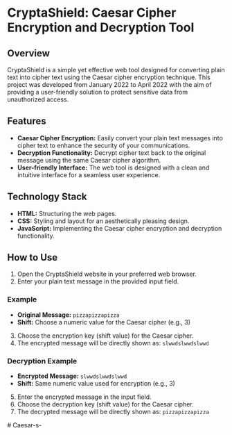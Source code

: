 # CryptaShield: Caesar Cipher Encryption and Decryption Tool

## Overview
CryptaShield is a simple yet effective web tool designed for converting plain text into cipher text using the Caesar cipher encryption technique. This project was developed from January 2022 to April 2022 with the aim of providing a user-friendly solution to protect sensitive data from unauthorized access.

## Features
- **Caesar Cipher Encryption:** Easily convert your plain text messages into cipher text to enhance the security of your communications.
- **Decryption Functionality:** Decrypt cipher text back to the original message using the same Caesar cipher algorithm.
- **User-friendly Interface:** The web tool is designed with a clean and intuitive interface for a seamless user experience.

## Technology Stack
- **HTML:** Structuring the web pages.
- **CSS:** Styling and layout for an aesthetically pleasing design.
- **JavaScript:** Implementing the Caesar cipher encryption and decryption functionality.

## How to Use
1. Open the CryptaShield website in your preferred web browser.
2. Enter your plain text message in the provided input field.

### Example
- **Original Message:** `pizzapizzapizza`
- **Shift:** Choose a numeric value for the Caesar cipher (e.g., 3)

3. Choose the encryption key (shift value) for the Caesar cipher.
4. The encrypted message will be directly shown as: `slwwdslwwdslwwd`

### Decryption Example
- **Encrypted Message:** `slwwdslwwdslwwd`
- **Shift:** Same numeric value used for encryption (e.g., 3)

5. Enter the encrypted message in the input field.
6. Choose the decryption key (shift value) for the Caesar cipher.
7. The decrypted message will be directly shown as: `pizzapizzapizza`

#   C a e s a r - s -  
 